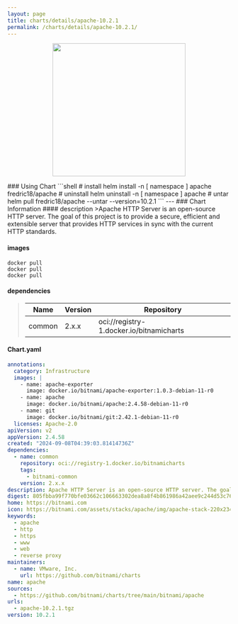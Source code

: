 ```yaml
---
layout: page
title: charts/details/apache-10.2.1
permalink: /charts/details/apache-10.2.1/
---
```

<p align="center">
    <img src="https://bitnami.com/assets/stacks/apache/img/apache-stack-220x234.png" width="300px" height="300px">
</p>
### Using Chart
```shell
# install
helm install -n [ namespace ] apache fredric18/apache
# uninstall
helm uninstall -n [ namespace ] apache
# untar
helm pull fredric18/apache --untar --version=10.2.1
```
---
### Chart Information
#### description
>Apache HTTP Server is an open-source HTTP server. The goal of this project is to provide a secure, efficient and extensible server that provides HTTP services in sync with the current HTTP standards.
   
#### images
```shell
docker pull 
docker pull 
docker pull 
```
   
#### dependencies
>Name | Version | Repository
>---|---|---
>common | 2.x.x | oci://registry-1.docker.io/bitnamicharts
   
#### Chart.yaml
```yaml
annotations:
  category: Infrastructure
  images: |
    - name: apache-exporter
      image: docker.io/bitnami/apache-exporter:1.0.3-debian-11-r0
    - name: apache
      image: docker.io/bitnami/apache:2.4.58-debian-11-r0
    - name: git
      image: docker.io/bitnami/git:2.42.1-debian-11-r0
  licenses: Apache-2.0
apiVersion: v2
appVersion: 2.4.58
created: "2024-09-08T04:39:03.81414736Z"
dependencies:
  - name: common
    repository: oci://registry-1.docker.io/bitnamicharts
    tags:
      - bitnami-common
    version: 2.x.x
description: Apache HTTP Server is an open-source HTTP server. The goal of this project is to provide a secure, efficient and extensible server that provides HTTP services in sync with the current HTTP standards.
digest: 805fbba99f770bfe03662c106663302dea8a8f4b861986a42aee9c244d53c760
home: https://bitnami.com
icon: https://bitnami.com/assets/stacks/apache/img/apache-stack-220x234.png
keywords:
  - apache
  - http
  - https
  - www
  - web
  - reverse proxy
maintainers:
  - name: VMware, Inc.
    url: https://github.com/bitnami/charts
name: apache
sources:
  - https://github.com/bitnami/charts/tree/main/bitnami/apache
urls:
  - apache-10.2.1.tgz
version: 10.2.1
```
